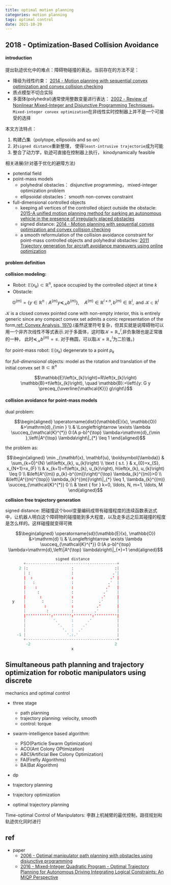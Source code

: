```yaml
---
title: optimal motion planning
categories: motion planning
tags: optimal control 
date: 2021-10-29
---
```


## 2018 - Optimization-Based Collision Avoidance

#### introduction

提出轨迹优化中的难点：障碍物碰撞的表达。当前存在的方法不足：

- 降级为线性约束： [2014 - Motion planning with sequential convex optimization and convex collision checking]()
- 质点模型不切合实际
- 多面体(polyhedral)通常使用整数变量进行表达： [2002 - Review of Nonlinear Mixed-Integer and Disjunctive Programming Techniques]()。`Mixed-integer convex optimization`在非线性实时控制器上并不是一个可接受的选择

本文方法特点：

1. 构建凸集（polytope, ellipsoids and so on）
2. 对`signed distance`重新整理， 使得`least-intrusive trajectorie`成为可能
3. 整合了动力学，轨迹可直接在控制器上执行， kinodynamically feasible

相关进展(针对基于优化的避障方法)

- potential field
- point-mass models
    - polyhedral obstacles： disjunctive programming， mixed-integer optimization problem
    - ellipsoidal obstacles： smooth non-convex constraint
- full-dimensional controlled objects
    - keeping all vertices of the controlled object outside the obstacle: [2015-A unified motion planning method for parking an autonomous vehicle in the presence of irregularly placed obstacles]()
    - signed distance: [2014 - Motion planning with sequential convex optimization and convex collision checking]()
    - a smooth reformulation of the collision avoidance constraint for point-mass controlled objects and polyhedral obstacles: [2011 Trajectory generation for aircraft avoidance maneuvers using online optimization]()


#### problem definition


**collision modeling:**

- Robot: $\mathbb{E}(x_k) \subset \mathbb{R}^n$, space occupied by the controlled object at time $k$
- Obstacle: 

$$\mathbb{O}^{(m)}=\{y\in \mathbb{R}^n:A^{(m)} y \preceq _{\mathcal{K}}b^{(m)}\}, \quad A^{(m)} \in \mathbb{R}^{l \times n}, b^{(m)} \in \mathbb{R}^{l}, \text { and } \mathcal{K} \subset \mathbb{R}^{l}$$

$\mathcal{K}$ is a closed convex pointed cone with non-empty interior, this is entirely generic since any compact convex set admits a conic representation of the form,[ref: Convex Analysis, 1970]().(虽然这里符号复杂，但其实就是说障碍物可以用一个非齐次线性不等式表示.对于多面体，这时取$\mathcal{K}=\mathbb{R}^l_{+}$,非负象限也是正常锥的一种， 此时$\preceq _{\mathcal{K}}b^{(m)} = \leq$. 对于椭圆，可以取$\mathcal{K}=\mathbb{R}^l_{+}$为二阶锥。)

for point-mass robot: $\mathbb{E}(x_k)$ degenerate to a point $p_k$

for *full-dimensional* objects: model as the rotation and translation of the initial convex set $\mathbb{B}\subset \mathbb{R}^n$

$$\mathbb{E}\left(x_{k}\right)=R\left(x_{k}\right) \mathbb{B}+t\left(x_{k}\right), \quad \mathbb{B}:=\left\{y: G y \preceq_{\overline{\mathcal{K}}} g\right\}$$

#### collision avoidance for point-mass models

dual problem:

$$\begin{aligned}
\operatorname{dist}(\mathbb{E}(x), \mathbb{O}) &>\mathrm{d}_{\min } \\
& \Longleftrightarrow \exists \lambda \succeq_{\mathcal{K}^{*}} 0:(A p-b)^{\top} \lambda>\mathrm{d}_{\min },\left\|A^{\top} \lambda\right\|_{*} \leq 1
\end{aligned}$$

the problem as:

$$\begin{aligned}
\min _{\mathbf{x}, \mathbf{u}, \boldsymbol{\lambda}} & \sum_{k=0}^{N} \ell\left(x_{k}, u_{k}\right) \\
\text { s.t. } & x_{0}=x_{S}, x_{N+1}=x_{F} \\
& x_{k+1}=f\left(x_{k}, u_{k}\right), h\left(x_{k}, u_{k}\right) \leq 0 \\
&\left(A^{(m)} p_{k}-b^{(m)}\right)^{\top} \lambda_{k}^{(m)}>0 \\
&\left\|A^{(m)^{\top}} \lambda_{k}^{(m)}\right\|_{*} \leq 1, \lambda_{k}^{(m)} \succeq_{\mathcal{K}^{*}} 0 \\
& \text { for } k=0, \ldots, N, m=1, \ldots, M
\end{aligned}$$


**collision free trajectory generation**

signed distance: 把碰撞这个bool变量编码成带有碰撞程度的连续函数表达式中，让机器人明白这个障碍物的碰撞能到多大程度，以及走多远之后其碰撞的程度是怎么样的。这样碰撞就变得可微

$$\begin{aligned}
\operatorname{sd}(\mathbb{E}(x), \mathbb{O}) &>\mathrm{d} \\
& \Longleftrightarrow \exists \lambda \succeq_{\mathcal{K}^{*}} 0:(A p-b)^{\top} \lambda>\mathrm{d},\left\|A^{\top} \lambda\right\|_{*}=1
\end{aligned}$$

```python
                      signed distance              
        +----------------------------------------+ 
      2 |:                   :                  :| 
        | :                  :                 .'| 
        |  :                 :                .' | 
        |   :                :               .'  | 
        |    :               :              .'   | 
        |     :              :             .'    | 
        |      :             :            .'     | 
   y    |       :            :           .'      | 
        |        :           :          .'       | 
        |         :          :         .'        | 
        |''''''''''':'''''''':'''''''':''''''''''| 
        |            '.      :      .'           | 
        |              '.    :    .'             | 
        |                '.  :  .'               | 
     -1 |                  '.:.'                 | 
        +----------------------------------------+ 
         -2                                     2  
                             x                     

```





## Simultaneous path planning and trajectory optimization for robotic manipulators using discrete
mechanics and optimal control

- three stage
    - path planning
    - trajectory planning: velocity, smooth
    - control: torque
- swarm-intelligence based algorithm:
    - PSO(Particle Swarm Optimization)
    - ACO(Ant Colony OPtimization)
    - ABC(Artificial Bee Colony Optimization)
    - FA(Firefly Algorithms)
    - BA(Bat Algorithm) 
- dp



- trajectory planning
- trajectory optimization
- optimal trajectory planning


Time-optimal Control of Manipulators: 李群上机械臂的最优控制，路径规划和轨迹优化同时进行


## ref

- paper
    - [2006 - Optimal manipulator path planning with obstacles using disjunctive programming]()
    - [2016 - Mixed-Integer Quadratic Program - Optimal Trajectory Planning for Autonomous Driving Integrating Logical Constraints: An MIQP Perspective]()
